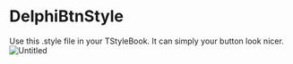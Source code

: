 # DelphiBtnStyle
Use this .style file in your TStyleBook. It can simply your button look nicer.
![Untitled](https://user-images.githubusercontent.com/25902765/184060116-8eaab0a3-5107-4367-b686-d5370b1181e8.png)
